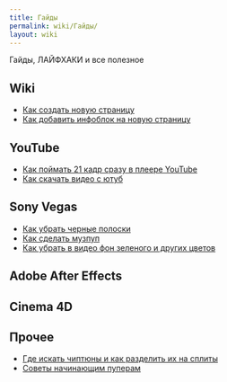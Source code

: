 ```yaml
---
title: Гайды
permalink: wiki/Гайды/
layout: wiki
---
```


Гайды, ЛАЙФХАКИ и все полезное

## Wiki

-   [Как создать новую страницу](Как_создать_новую_страницу "wikilink")
-   [Как добавить инфоблок на новую
    страницу](Как_добавить_инфоблок_на_новую_страницу "wikilink")

## YouTube

-   [Как поймать 21 кадр сразу в плеере
    YouTube](Как_поймать_21_кадр_сразу_в_плеере_YouTube "wikilink")
-   [Как скачать видео с ютуб](Как_скачать_видео_с_ютуб "wikilink")

## Sony Vegas

-   [Как убрать черные полоски](Как_убрать_черные_полоски "wikilink")
-   [Как сделать музпуп](Как_сделать_музпуп "wikilink")
-   [Как убрать в видео фон зеленого и других
    цветов](Как_убрать_в_видео_фон_зеленого_и_других_цветов "wikilink")

## Adobe After Effects

## Cinema 4D

## Прочее

-   [Где искать чиптюны и как разделить их на
    сплиты](Где_искать_чиптюны_и_как_разделить_их_на_сплиты "wikilink")
-   [Советы начинающим пуперам](Советы_начинающим_пуперам "wikilink")
